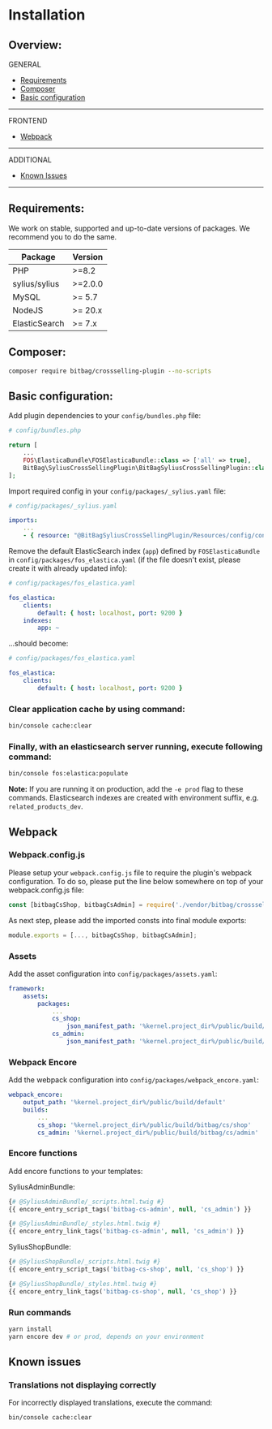 # Installation

## Overview:
GENERAL
- [Requirements](#requirements)
- [Composer](#composer)
- [Basic configuration](#basic-configuration)
---
FRONTEND
- [Webpack](#webpack)
---
ADDITIONAL
- [Known Issues](#known-issues)
---

## Requirements:
We work on stable, supported and up-to-date versions of packages. We recommend you to do the same.

| Package       | Version  |
|---------------|----------|
| PHP           | \>=8.2   |
| sylius/sylius | \>=2.0.0 |
| MySQL         | \>= 5.7  |
| NodeJS        | \>= 20.x |
| ElasticSearch | \>= 7.x  |

## Composer:
```bash
composer require bitbag/crossselling-plugin --no-scripts
```

## Basic configuration:
Add plugin dependencies to your `config/bundles.php` file:

```php
# config/bundles.php

return [
    ...
    FOS\ElasticaBundle\FOSElasticaBundle::class => ['all' => true],
    BitBag\SyliusCrossSellingPlugin\BitBagSyliusCrossSellingPlugin::class => ['all' => true],
];
```

Import required config in your `config/packages/_sylius.yaml` file:

```yaml
# config/packages/_sylius.yaml

imports:
    ...
    - { resource: "@BitBagSyliusCrossSellingPlugin/Resources/config/config.yaml" }
```

Remove the default ElasticSearch index (`app`) defined by `FOSElasticaBundle` in `config/packages/fos_elastica.yaml`
(if the file doesn't exist, please create it with already updated info):

```yaml
# config/packages/fos_elastica.yaml

fos_elastica:
    clients:
        default: { host: localhost, port: 9200 }
    indexes:
        app: ~
```

...should become:

```yaml
# config/packages/fos_elastica.yaml

fos_elastica:
    clients:
        default: { host: localhost, port: 9200 }
```

### Clear application cache by using command:
```bash
bin/console cache:clear
```

### Finally, with an elasticsearch server running, execute following command:
```bash
bin/console fos:elastica:populate
```

**Note:** If you are running it on production, add the `-e prod` flag to these commands.
Elasticsearch indexes are created with environment suffix, e.g. `related_products_dev`.

## Webpack
### Webpack.config.js

Please setup your `webpack.config.js` file to require the plugin's webpack configuration. To do so, please put the line below somewhere on top of your webpack.config.js file:
```js
const [bitbagCsShop, bitbagCsAdmin] = require('./vendor/bitbag/crossselling-plugin/webpack.config.js');
```
As next step, please add the imported consts into final module exports:
```js
module.exports = [..., bitbagCsShop, bitbagCsAdmin];
```

### Assets
Add the asset configuration into `config/packages/assets.yaml`:
```yaml
framework:
    assets:
        packages:
            ...
            cs_shop:
                json_manifest_path: '%kernel.project_dir%/public/build/bitbag/cs/shop/manifest.json'
            cs_admin:
                json_manifest_path: '%kernel.project_dir%/public/build/bitbag/cs/admin/manifest.json'
```

### Webpack Encore
Add the webpack configuration into `config/packages/webpack_encore.yaml`:

```yaml
webpack_encore:
    output_path: '%kernel.project_dir%/public/build/default'
    builds:
        ...
        cs_shop: '%kernel.project_dir%/public/build/bitbag/cs/shop'
        cs_admin: '%kernel.project_dir%/public/build/bitbag/cs/admin'
```

### Encore functions
Add encore functions to your templates:

SyliusAdminBundle:
```php
{# @SyliusAdminBundle/_scripts.html.twig #}
{{ encore_entry_script_tags('bitbag-cs-admin', null, 'cs_admin') }}

{# @SyliusAdminBundle/_styles.html.twig #}
{{ encore_entry_link_tags('bitbag-cs-admin', null, 'cs_admin') }}
```
SyliusShopBundle:
```php
{# @SyliusShopBundle/_scripts.html.twig #}
{{ encore_entry_script_tags('bitbag-cs-shop', null, 'cs_shop') }}

{# @SyliusShopBundle/_styles.html.twig #}
{{ encore_entry_link_tags('bitbag-cs-shop', null, 'cs_shop') }}
```

### Run commands
```bash
yarn install
yarn encore dev # or prod, depends on your environment
```

## Known issues
### Translations not displaying correctly
For incorrectly displayed translations, execute the command:
```bash
bin/console cache:clear
```
